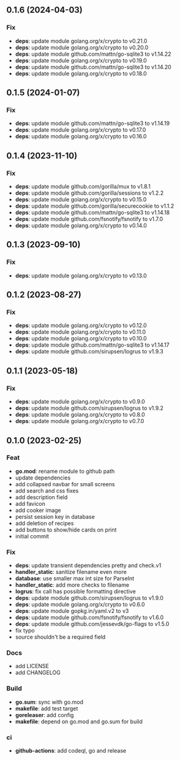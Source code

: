 ## 0.1.6 (2024-04-03)

### Fix

- **deps**: update module golang.org/x/crypto to v0.21.0
- **deps**: update module golang.org/x/crypto to v0.20.0
- **deps**: update module github.com/mattn/go-sqlite3 to v1.14.22
- **deps**: update module golang.org/x/crypto to v0.19.0
- **deps**: update module github.com/mattn/go-sqlite3 to v1.14.20
- **deps**: update module golang.org/x/crypto to v0.18.0

## 0.1.5 (2024-01-07)

### Fix

- **deps**: update module github.com/mattn/go-sqlite3 to v1.14.19
- **deps**: update module golang.org/x/crypto to v0.17.0
- **deps**: update module golang.org/x/crypto to v0.16.0

## 0.1.4 (2023-11-10)

### Fix

- **deps**: update module github.com/gorilla/mux to v1.8.1
- **deps**: update module github.com/gorilla/sessions to v1.2.2
- **deps**: update module golang.org/x/crypto to v0.15.0
- **deps**: update module github.com/gorilla/securecookie to v1.1.2
- **deps**: update module github.com/mattn/go-sqlite3 to v1.14.18
- **deps**: update module github.com/fsnotify/fsnotify to v1.7.0
- **deps**: update module golang.org/x/crypto to v0.14.0

## 0.1.3 (2023-09-10)

### Fix

- **deps**: update module golang.org/x/crypto to v0.13.0

## 0.1.2 (2023-08-27)

### Fix

- **deps**: update module golang.org/x/crypto to v0.12.0
- **deps**: update module golang.org/x/crypto to v0.11.0
- **deps**: update module golang.org/x/crypto to v0.10.0
- **deps**: update module github.com/mattn/go-sqlite3 to v1.14.17
- **deps**: update module github.com/sirupsen/logrus to v1.9.3

## 0.1.1 (2023-05-18)

### Fix

- **deps**: update module golang.org/x/crypto to v0.9.0
- **deps**: update module github.com/sirupsen/logrus to v1.9.2
- **deps**: update module golang.org/x/crypto to v0.8.0
- **deps**: update module golang.org/x/crypto to v0.7.0

## 0.1.0 (2023-02-25)

### Feat

- **go.mod**: rename module to github path
- update dependencies
- add collapsed navbar for small screens
- add search and css fixes
- add description field
- add favicon
- add cooker image
- persist session key in database
- add deletion of recipes
- add buttons to show/hide cards on print
- initial commit

### Fix

- **deps**: update transient dependencies pretty and check.v1
- **handler_static**: sanitize filename even more
- **database**: use smaller max int size for ParseInt
- **handler_static**: add more checks to filename
- **logrus**: fix call has possible formatting directive
- **deps**: update module github.com/sirupsen/logrus to v1.9.0
- **deps**: update module golang.org/x/crypto to v0.6.0
- **deps**: update module gopkg.in/yaml.v2 to v3
- **deps**: update module github.com/fsnotify/fsnotify to v1.6.0
- **deps**: update module github.com/jessevdk/go-flags to v1.5.0
- fix typo
- source shouldn't be a required field

### Docs

- add LICENSE
- add CHANGELOG

### Build

- **go.sum**: sync with go.mod
- **makefile**: add test target
- **goreleaser**: add config
- **makefile**: depend on go.mod and go.sum for build

### ci

- **github-actions**: add codeql, go and release
